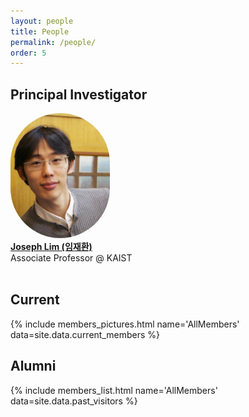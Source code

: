 ```yaml
---
layout: people
title: People
permalink: /people/
order: 5
---
```


<h2>Principal Investigator</h2>
<div class='big-member'>
  <a target="_blank" href='https://clvrai.com/web_lim/'>
    <img src="/assets/people/joseph2.png" class='member-img' style='height: 200px;border-radius: 100px;'/>
    <div>
      <b>Joseph Lim (임재환)</b>
    </div>
  </a>
  <div>
    Associate Professor @ KAIST
  </div>
</div>

<br />

<h2>Current</h2>

{% include members_pictures.html name='AllMembers' data=site.data.current_members %}

<h2>Alumni</h2>
{% include members_list.html name='AllMembers' data=site.data.past_visitors %}
